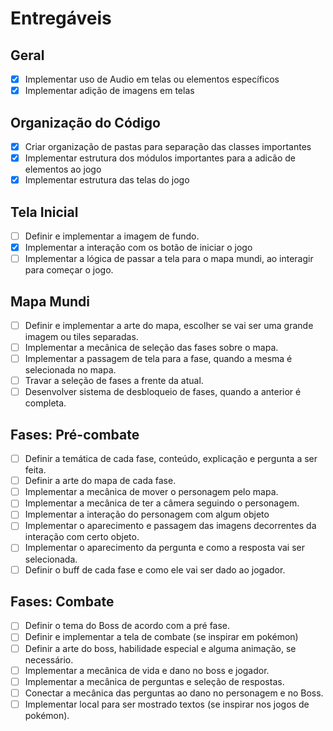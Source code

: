 # Entregáveis 

## Geral
- [X] Implementar uso de Audio em telas ou elementos específicos
- [X] Implementar adição de imagens em telas

## Organização do Código
- [X] Criar organização de pastas para separação das classes importantes
- [X] Implementar estrutura dos módulos importantes para a adicão de elementos ao jogo
- [X] Implementar estrutura das telas do jogo

## Tela Inicial
- [ ] Definir e implementar a imagem de fundo.
- [X] Implementar a interação com os botão de iniciar o jogo
- [ ] Implementar a lógica de passar a tela para o mapa mundi, ao interagir para começar o jogo.

## Mapa Mundi
- [ ] Definir e implementar a arte do mapa, escolher se vai ser uma grande imagem ou tiles separadas.
- [ ] Implementar a mecânica de seleção das fases sobre o mapa.
- [ ] Implementar a passagem de tela para a fase, quando a mesma é selecionada no mapa.
- [ ] Travar a seleção de fases a frente da atual.
- [ ] Desenvolver sistema de desbloqueio de fases, quando a anterior é completa.

## Fases: Pré-combate
- [ ] Definir a temática de cada fase, conteúdo, explicação e pergunta a ser feita.
- [ ] Definir a arte do mapa de cada fase.
- [ ] Implementar a mecânica de mover o personagem pelo mapa.
- [ ] Implementar a mecânica de ter a câmera seguindo o personagem.
- [ ] Implementar a interação do personagem com algum objeto
- [ ] Implementar o aparecimento e passagem das imagens decorrentes da interação com certo objeto.
- [ ] Implementar o aparecimento da pergunta e como a resposta vai ser selecionada.
- [ ] Definir o buff de cada fase e como ele vai ser dado ao jogador.

## Fases: Combate
- [ ] Definir o tema do Boss de acordo com a pré fase.
- [ ] Definir e implementar a tela de combate (se inspirar em pokémon)
- [ ] Definir a arte do boss, habilidade especial e alguma animação, se necessário.
- [ ] Implementar a mecânica de vida e dano no boss e jogador.
- [ ] Implementar a mecânica de perguntas e seleção de respostas.
- [ ] Conectar a mecânica das perguntas ao dano no personagem e no Boss.
- [ ] Implementar local para ser mostrado textos (se inspirar nos jogos de pokémon).
